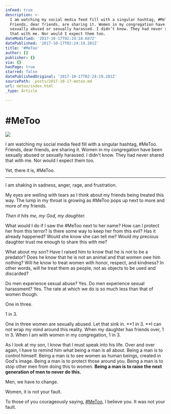 ```yaml
---
inFeed: true
description: >-
  I am watching my social media feed fill with a singular hashtag, #MeToo.
  Friends, dear friends, are sharing it. Women in my congregation have been
  sexually abused or sexually harassed. I didn’t know. They had never shared
  that with me. Nor would I expect them too.
dateModified: '2017-10-17T02:24:18.687Z'
datePublished: '2017-10-17T02:24:19.201Z'
title: '#MeToo'
author: []
publisher: {}
via: {}
hasPage: true
starred: false
datePublishedOriginal: '2017-10-17T02:24:19.201Z'
sourcePath: _posts/2017-10-17-metoo.md
url: metoo/index.html
_type: Article

---
```

# \#MeToo
![](https://the-grid-user-content.s3-us-west-2.amazonaws.com/b60fb34c-5481-45a6-8bd6-deb76dae2a9b.jpg)

I am watching my social media feed fill with a singular hashtag, \#MeToo. Friends, dear friends, are sharing it. Women in my congregation have been sexually abused or sexually harassed. I didn't know. They had never shared that with me. Nor would I expect them too.

Yet, there it is, \#MeToo.

---

I am shaking in sadness, anger, rage, and frustration.

My eyes are welling with tears as I think about my friends being treated this way. The lump in my throat is growing as \#MeToo pops up next to more and more of my friends.

_Then it hits me, my God, my daughter._

What would I do if I saw the \#MeToo next to her name? How can I protect her from this terror? Is there some way to keep her from this evil? Has it already happened? Would she know she can tell me? Would my precious daughter trust me enough to share this with me?

What about my son? Have I raised him to know that he is not to be a predator? Does he know that he is not an animal and that women owe him nothing? Will he know to treat women with honor, respect, and kindness? In other words, will he treat them as people, not as objects to be used and discarded?

Do men experience sexual abuse? Yes. Do men experience sexual harassment? Yes. The rate at which we do is so much less than that of women though.

One in three.

1 in 3\.

One in three women are sexually abused. Let that sink in. **1 in 3\. **I can not wrap my mind around this reality. When my daughter has friends over, 1 in 3\. When I am with women in my congregation, 1 in 3\.

As I look at my son, I know that I must speak into his life. Over and over again, I have to remind him what being a man is all about. Being a man is to control himself. Being a man is to see women as human beings, created in God's image. Being a man is to protect those around you. Being a man is to stop other men from doing this to women. **Being a man is to raise the next generation of men to never do this.**

Men, we have to change.

Women, it is not your fault.

To those of you courageously saying, [\#MeToo][0], I believe you. It was not your fault.

[0]: https://twitter.com/hashtag/MeToo?src=hash